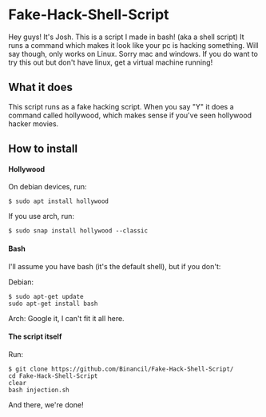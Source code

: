 # Fake-Hack-Shell-Script
Hey guys! It's Josh.
This is a script I made in bash! (aka a shell script)
It runs a command which makes it look like your pc is hacking something.
Will say though, only works on Linux. Sorry mac and windows. If you do want to try this out but don't have linux,
get a virtual machine running!

## What it does

This script runs as a fake hacking script. When you say "Y" it does a command called hollywood, which makes sense
if you've seen hollywood hacker movies.

## How to install

#### Hollywood

On debian devices, run:
```
$ sudo apt install hollywood
```
If you use arch, run:
```
$ sudo snap install hollywood --classic
```

#### Bash
I'll assume you have bash (it's the default shell), but if you don't:

Debian:
```
$ sudo apt-get update
sudo apt-get install bash
```
Arch:
Google it, I can't fit it all here.

#### The script itself

Run:
```
$ git clone https://github.com/Binancil/Fake-Hack-Shell-Script/
cd Fake-Hack-Shell-Script
clear
bash injection.sh
```
And there, we're done!

